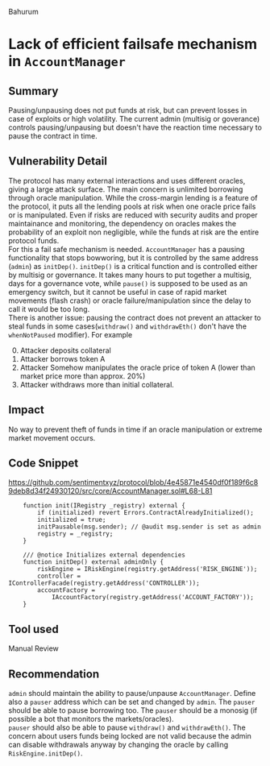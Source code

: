 Bahurum
# Lack of efficient failsafe mechanism in `AccountManager`

## Summary
Pausing/unpausing does not put funds at risk, but can prevent losses in case of exploits or high volatility. The current admin (multisig or goverance) controls pausing/unpausing but doesn't have the reaction time necessary to pause the contract in time.

## Vulnerability Detail
The protocol has many external interactions and uses different oracles, giving a large attack surface. The main concern is unlimited borrowing through oracle manipulation. While the cross-margin lending is a feature of the protocol, it puts all the lending pools at risk when one oracle price fails or is manipulated. Even if risks are reduced with security audits and proper maintainance and monitoring, the dependency on oracles makes the probability of an exploit non negligible, while the funds at risk are the entire protocol funds.   
For this a fail safe mechanism is needed. `AccountManager` has a pausing functionality that stops bowworing, but it is controlled by the same address (`admin`) as `initDep()`. `initDep()` is a critical function and is controlled either by multisig or governance. It takes many hours to put together a multisig, days for a governance vote, while `pause()` is supposed to be used as an emergency switch, but it cannot be useful in case of rapid market movements (flash crash) or oracle failure/manipulation since the delay to call it would be too long.  
There is another issue: pausing the contract does not prevent an attacker to steal funds in some cases(`withdraw()` and `withdrawEth()` don't have the `whenNotPaused` modifier). For example 

0. Attacker deposits collateral
1. Attacker borrows token A 
2. Attacker Somehow manipulates the oracle price of token A (lower than market price more than approx. 20%)
3. Attacker withdraws more than initial collateral.


## Impact
No way to prevent theft of funds in time if an oracle manipulation or extreme market movement occurs. 

## Code Snippet
https://github.com/sentimentxyz/protocol/blob/4e45871e4540df0f189f6c89deb8d34f24930120/src/core/AccountManager.sol#L68-L81

```solidity
    function init(IRegistry _registry) external {
        if (initialized) revert Errors.ContractAlreadyInitialized();
        initialized = true;
        initPausable(msg.sender); // @audit msg.sender is set as admin
        registry = _registry;
    }

    /// @notice Initializes external dependencies
    function initDep() external adminOnly {
        riskEngine = IRiskEngine(registry.getAddress('RISK_ENGINE'));
        controller = IControllerFacade(registry.getAddress('CONTROLLER'));
        accountFactory =
            IAccountFactory(registry.getAddress('ACCOUNT_FACTORY'));
    }
```

## Tool used

Manual Review

## Recommendation
`admin` should maintain the ability to pause/unpause `AccountManager`. 
Define also a `pauser` address which can be set and changed by `admin`.
The `pauser` should be able to pause borrowing too.
The `pauser` should be a monosig (if possible a bot that monitors the markets/oracles).  
`pauser` should also be able to pause `withdraw()` and `withdrawEth()`. The concern about users funds being locked are not valid because the admin can disable withdrawals anyway by changing the oracle by calling `RiskEngine.initDep()`.